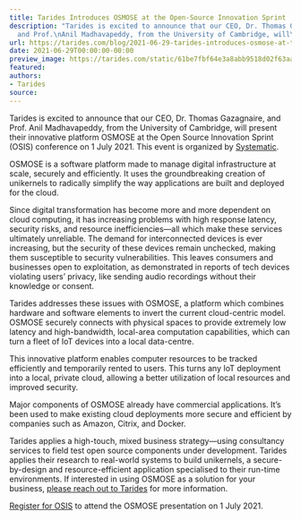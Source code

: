 ```yaml
---
title: Tarides Introduces OSMOSE at the Open-Source Innovation Sprint
description: "Tarides is excited to announce that our CEO, Dr. Thomas Gazagnaire,
  and Prof.\nAnil Madhavapeddy, from the University of Cambridge, will\u2026"
url: https://tarides.com/blog/2021-06-29-tarides-introduces-osmose-at-the-open-source-innovation-sprint
date: 2021-06-29T00:00:00-00:00
preview_image: https://tarides.com/static/61be7fbf64e3a8abb9518d02f63aa5e6/0d665/OSIS-talk.png
featured:
authors:
- Tarides
source:
---
```


<p>Tarides is excited to announce that our CEO, Dr. Thomas Gazagnaire, and Prof.
Anil Madhavapeddy, from the University of Cambridge, will present their
innovative platform OSMOSE at the Open Source Innovation Sprint (OSIS)
conference on 1 July 2021. This event is organized by
<a href="https://systematic-paris-region.org">Systematic</a>.</p>
<p>OSMOSE is a software platform made to manage digital infrastructure at scale,
securely and efficiently. It uses the groundbreaking creation of unikernels to
radically simplify the way applications are built and deployed for the cloud.</p>
<p>Since digital transformation has become more and more dependent on cloud
computing, it has increasing problems with high response latency, security
risks, and resource inefficiencies&mdash;all which make these services ultimately
unreliable. The demand for interconnected devices is ever increasing, but the
security of these devices remain unchecked, making them susceptible to security
vulnerabilities. This leaves consumers and businesses open to exploitation, as
demonstrated in reports of tech devices violating users&rsquo; privacy, like sending
audio recordings without their knowledge or consent.</p>
<p>Tarides addresses these issues with OSMOSE, a platform which combines hardware
and software elements to invert the current cloud-centric model. OSMOSE securely
connects with physical spaces to provide extremely low latency and
high-bandwidth, local-area computation capabilities, which can turn a fleet of
IoT devices into a local data-centre.</p>
<p>This innovative platform enables computer resources to be tracked efficiently
and temporarily rented to users. This turns any IoT deployment into a local,
private cloud, allowing a better utilization of local resources and improved
security.</p>
<p>Major components of OSMOSE already have commercial applications. It&rsquo;s been used
to make existing cloud deployments more secure and efficient by companies such
as Amazon, Citrix, and Docker.</p>
<p>Tarides applies a high-touch, mixed business strategy&mdash;using consultancy services
to field test open source components under development. Tarides applies their
research to real-world systems to build unikernels, a secure-by-design and
resource-efficient application specialised to their run-time environments. If
interested in using OSMOSE as a solution for your business,
<a href="https://tarides.com/company/">please reach out to Tarides</a> for more
information.</p>
<p><a href="https://systematic-paris-region.org/evenement/open-source-innovation-spring-edge-iot/">Register for OSIS</a>
to attend the OSMOSE presentation on 1 July 2021.</p>

